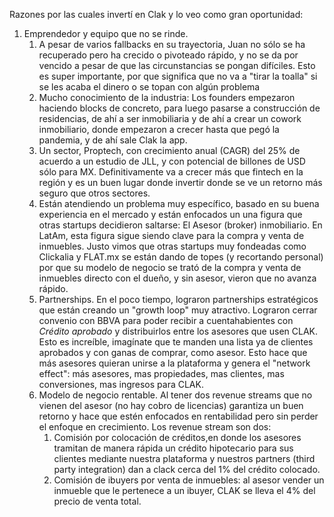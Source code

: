 Razones por las cuales invertí en Clak y lo veo como gran oportunidad: 
1. Emprendedor y equipo que no se rinde. 
	1. A pesar de varios fallbacks en su trayectoria, Juan no sólo se ha recuperado pero ha crecido o pivoteado rápido, y no se da por vencido a pesar de que las circunstancias se pongan difíciles. Esto es super importante, por que significa que no va a "tirar la toalla" si se les acaba el dinero o se topan con algún problema
	2. Mucho conocimiento de la industria: Los founders empezaron haciendo blocks de concreto, para luego pasarse a construcción de residencias, de ahí a ser inmobiliaria y de ahí a crear un cowork inmobiliario, donde empezaron a crecer hasta que pegó la pandemia, y de ahí sale Clak la app. 
	3. Un sector, Proptech, con crecimiento anual (CAGR) del 25% de acuerdo a un estudio de JLL, y con potencial de billones de USD sólo para MX. Definitivamente va a crecer más que fintech en la región y es un buen lugar donde invertir donde se ve un retorno más seguro que otros sectores. 
	4. Están atendiendo un problema muy específico, basado en su buena experiencia en el mercado y están enfocados un una figura que otras startups decidieron saltarse: El Asesor (broker) inmobiliario. En LatAm, esta figura sigue siendo clave para la compra y venta de inmuebles. Justo vimos que otras startups muy fondeadas como Clickalia y FLAT.mx se están dando de topes (y recortando personal) por que su modelo de negocio se trató de la compra y venta de inmuebles directo con el dueño, y sin asesor, vieron que no avanza rápido. 
	5. Partnerships. En el poco tiempo, lograron partnerships estratégicos que están creando un "growth loop" muy atractivo. Lograron cerrar convenio con BBVA para poder recibir a cuentahabientes con *Crédito aprobado* y distribuirlos entre los asesores que usen CLAK. Esto es increíble, imagínate que te manden una lista ya de clientes aprobados y con ganas de comprar, como asesor. Esto hace que más asesores quieran unirse a la plataforma y genera el "network effect": más asesores, mas propiedades, mas clientes, mas conversiones, mas ingresos para CLAK. 
	6. Modelo de negocio rentable. Al tener dos revenue streams que no vienen del asesor (no hay cobro de licencias) garantiza un buen retorno y hace que estén enfocados en rentabilidad pero sin perder el enfoque en crecimiento. Los revenue stream son dos: 
		1. Comisión por colocación de créditos,en donde los asesores tramitan de manera rápida un crédito hipotecario para sus clientes mediante nuestra plataforma y nuestros partners (third party integration) dan a clack cerca del 1% del crédito colocado. 
		2. Comisión de ibuyers por venta de inmuebles: al asesor vender un inmueble que le pertenece a un ibuyer, CLAK se lleva el 4% del precio de venta total. 